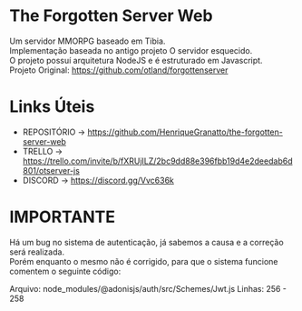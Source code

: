 # The Forgotten Server Web
Um servidor MMORPG baseado em Tibia.  
Implementação baseada no antigo projeto O servidor esquecido.  
O projeto possuí arquitetura NodeJS e é estruturado em Javascript.  
Projeto Original: https://github.com/otland/forgottenserver

# Links Úteis
- REPOSITÓRIO -> https://github.com/HenriqueGranatto/the-forgotten-server-web
- TRELLO -> https://trello.com/invite/b/fXRUjILZ/2bc9dd88e396fbb19d4e2deedab6d801/otserver-js
- DISCORD -> https://discord.gg/Vvc636k

# IMPORTANTE
Há um bug no sistema de autenticação, já sabemos a causa e a correção será realizada.  
Porém enquanto o mesmo não é corrigido, para que o sistema funcione comentem o seguinte código:  
  
Arquivo: node_modules/@adonisjs/auth/src/Schemes/Jwt.js
Linhas: 256 - 258